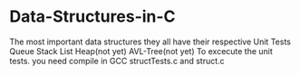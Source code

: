 # Data-Structures-in-C
The most important data structures
they all have their respective Unit Tests 
Queue
Stack
List
Heap(not yet)
AVL-Tree(not yet)
To excecute the unit tests. you need compile in GCC structTests.c and struct.c

